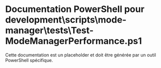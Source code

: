 # Documentation PowerShell pour development\scripts\mode-manager\tests\Test-ModeManagerPerformance.ps1

Cette documentation est un placeholder et doit être générée par un outil PowerShell spécifique.
